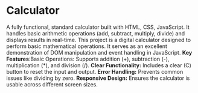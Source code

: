 # Calculator
A fully functional, standard calculator built with HTML, CSS, JavaScript. It handles basic arithmetic operations (add, subtract, multiply, divide) and displays results in real-time.
This project is a digital calculator designed to perform basic mathematical operations. It serves as an excellent demonstration of DOM manipulation and event handling in JavaScript.
**Key Features**:Basic Operations:
Supports addition (+), subtraction (-), 
multiplication (*), and division (/).
**Clear Functionality:** Includes a clear (C) button to reset the input and output.
**Error Handling:** Prevents common issues like dividing by zero.
**Responsive Design:** Ensures the calculator is usable across different screen sizes.
